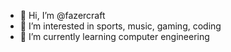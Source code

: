 - 👋 Hi, I’m @fazercraft
- 👀 I’m interested in sports, music, gaming, coding
- 🌱 I’m currently learning computer engineering

<!---
fazercraft/fazercraft is a ✨ special ✨ repository because its `README.md` (this file) appears on your GitHub profile.
You can click the Preview link to take a look at your changes.
--->

